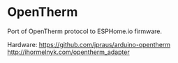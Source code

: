 # OpenTherm
Port of OpenTherm protocol to ESPHome.io firmware.

Hardware:
https://github.com/jpraus/arduino-opentherm
http://ihormelnyk.com/opentherm_adapter
